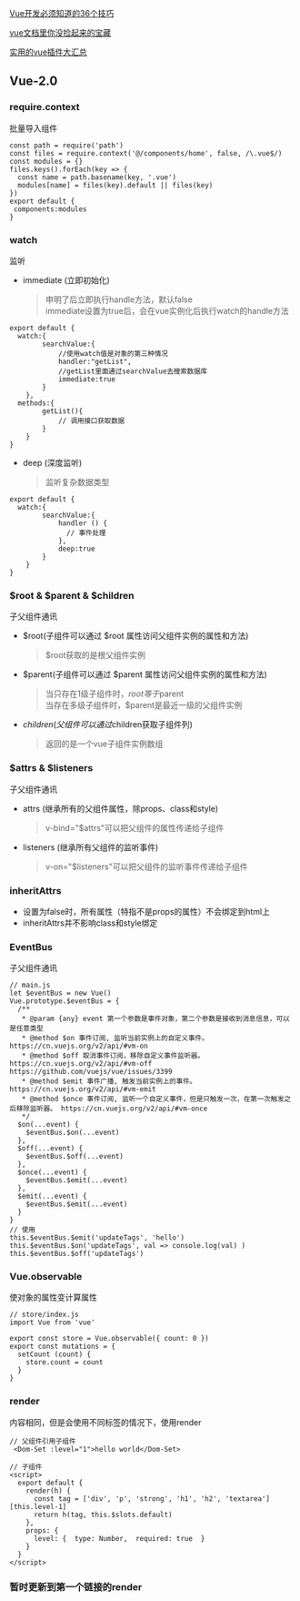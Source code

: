 [Vue开发必须知道的36个技巧](https://juejin.im/post/5d9d386fe51d45784d3f8637#heading-30 "#")

[vue文档里你没捡起来的宝藏](https://juejin.im/post/5d4bb71e51882551d172e557 "#")

[实用的vue插件大汇总](https://juejin.im/post/5c1b2921f265da613d7c06b5 "#")

## Vue-2.0

### require.context
批量导入组件
```ecmascript 6
const path = require('path')
const files = require.context('@/components/home', false, /\.vue$/)
const modules = {}
files.keys().forEach(key => {
  const name = path.basename(key, '.vue')
  modules[name] = files(key).default || files(key)
})
export default { 
 components:modules 
}
```

### watch
监听
+ immediate (立即初始化)
    > 申明了后立即执行handle方法，默认false<br/>
    > immediate设置为true后，会在vue实例化后执行watch的handle方法
```ecmascript 6
export default {
  watch:{
  		searchValue:{
  			//使用watch值是对象的第三种情况
  			handler:"getList",
  			//getList里面通过searchValue去搜索数据库
  			immediate:true
  		}
  	},
  methods:{
  		getList(){
  			// 调用接口获取数据
  		}
  	}
}
```
+ deep (深度监听)
    > 监听复杂数据类型
```ecmascript 6
export default {
  watch:{
  		searchValue:{
  			handler () {
  			  // 事件处理
  			},
  			deep:true
  		}
  	}
}
```

### $root & $parent & $children
子父组件通讯
+ $root(子组件可以通过 $root 属性访问父组件实例的属性和方法)
    > $root获取的是根父组件实例
 
+ $parent(子组件可以通过 $parent 属性访问父组件实例的属性和方法)
    > 当只存在1级子组件时，$root等于$parent <br/>
    > 当存在多级子组件时，$parent是最近一级的父组件实例
    
+ $children (父组件可以通过$children获取子组件列)
    > 返回的是一个vue子组件实例数组
    
### $attrs & $listeners
子父组件通讯
+ attrs (继承所有的父组件属性，除props、class和style)
    > v-bind="$attrs"可以把父组件的属性传递给子组件
+ listeners (继承所有父组件的监听事件)
    > v-on="$listeners"可以把父组件的监听事件传递给子组件
    
### inheritAttrs
+ 设置为false时，所有属性（特指不是props的属性）不会绑定到html上
+ inheritAttrs并不影响class和style绑定

### EventBus
子父组件通讯
```ecmascript 6
// main.js
let $eventBus = new Vue()
Vue.prototype.$eventBus = {
  /**
   * @param {any} event 第一个参数是事件对象，第二个参数是接收到消息信息，可以是任意类型
   * @method $on 事件订阅, 监听当前实例上的自定义事件。https://cn.vuejs.org/v2/api/#vm-on
   * @method $off 取消事件订阅，移除自定义事件监听器。 https://cn.vuejs.org/v2/api/#vm-off https://github.com/vuejs/vue/issues/3399
   * @method $emit 事件广播, 触发当前实例上的事件。 https://cn.vuejs.org/v2/api/#vm-emit
   * @method $once 事件订阅, 监听一个自定义事件，但是只触发一次，在第一次触发之后移除监听器。 https://cn.vuejs.org/v2/api/#vm-once
   */
  $on(...event) {
    $eventBus.$on(...event)
  },
  $off(...event) {
    $eventBus.$off(...event)
  },
  $once(...event) {
    $eventBus.$emit(...event)
  },
  $emit(...event) {
    $eventBus.$emit(...event)
  }
}
// 使用
this.$eventBus.$emit('updateTags', 'hello')
this.$eventBus.$on('updateTags', val => console.log(val) )
this.$eventBus.$off('updateTags')
```

### Vue.observable
使对象的属性变计算属性
```ecmascript 6
// store/index.js
import Vue from 'vue'

export const store = Vue.observable({ count: 0 })
export const mutations = {
  setCount (count) {
    store.count = count
  }
}
```

### render
内容相同，但是会使用不同标签的情况下，使用render
```
// 父组件引用子组件
 <Dom-Set :level="1">hello world</Dom-Set>
 
// 子组件
<script>
  export default {
    render(h) {
      const tag = ['div', 'p', 'strong', 'h1', 'h2', 'textarea'][this.level-1]
      return h(tag, this.$slots.default)
    },
    props: {
      level: {  type: Number,  required: true  }
    }
  }
</script>
```

### 暂时更新到第一个链接的render